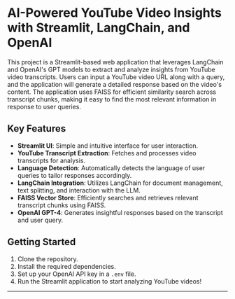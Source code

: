 # AI-Powered YouTube Video Insights with Streamlit, LangChain, and OpenAI

This project is a Streamlit-based web application that leverages LangChain and OpenAI's GPT models to extract and analyze insights from YouTube video transcripts. Users can input a YouTube video URL along with a query, and the application will generate a detailed response based on the video's content. The application uses FAISS for efficient similarity search across transcript chunks, making it easy to find the most relevant information in response to user queries.

## Key Features
- **Streamlit UI**: Simple and intuitive interface for user interaction.
- **YouTube Transcript Extraction**: Fetches and processes video transcripts for analysis.
- **Language Detection**: Automatically detects the language of user queries to tailor responses accordingly.
- **LangChain Integration**: Utilizes LangChain for document management, text splitting, and interaction with the LLM.
- **FAISS Vector Store**: Efficiently searches and retrieves relevant transcript chunks using FAISS.
- **OpenAI GPT-4**: Generates insightful responses based on the transcript and user query.

## Getting Started
1. Clone the repository.
2. Install the required dependencies.
3. Set up your OpenAI API key in a `.env` file.
4. Run the Streamlit application to start analyzing YouTube videos!

---

